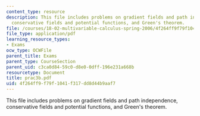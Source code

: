 ```yaml
---
content_type: resource
description: This file includes problems on gradient fields and path independence,
  conservative fields and potential functions, and Green's theorem.
file: /courses/18-02-multivariable-calculus-spring-2006/4f264ff9f79f1041f317dd8d44b9aaf7_prac3b.pdf
file_type: application/pdf
learning_resource_types:
- Exams
ocw_type: OCWFile
parent_title: Exams
parent_type: CourseSection
parent_uid: c3ca0d84-59c0-d8e0-0dff-196e231a668b
resourcetype: Document
title: prac3b.pdf
uid: 4f264ff9-f79f-1041-f317-dd8d44b9aaf7
---
```

This file includes problems on gradient fields and path independence, conservative fields and potential functions, and Green's theorem.

